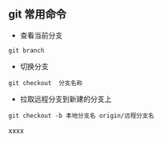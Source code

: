 ## git 常用命令
- 查看当前分支
```
git branch
```
- 切换分支
```
git checkout  分支名称
```
- 拉取远程分支到新建的分支上
```
git checkout -b 本地分支名 origin/远程分支名
```
xxxx

